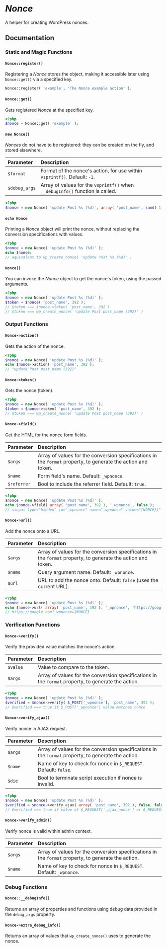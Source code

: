 # _Nonce_

A helper for creating WordPress nonces.

## Documentation

### Static and Magic Functions

#### `Nonce::register()`

Registering a _Nonce_ stores the object, making it accessible later using `Nonce::get()` via a specified key.

```php
Nonce::register( 'example', 'The Nonce example action' );
```

#### `Nonce::get()`

Gets registered _Nonce_ at the specified key.

```php
<?php
$nonce = Nonce::get( 'example' );
```

#### `new Nonce()`

_Nonces_ do not have to be registered: they can be created on the fly, and stored elsewhere.

|Parameter|Description|
|:---|:---|
|`$format`|Format of the nonce's action, for use within `vsprintf()`. Default: `-1`.|
|`$debug_args`|Array of values for the `vsprintf()` when `__debugInfo()` function is called.|

```php
<?php
$nonce = new Nonce( 'update Post %s (%d)', array( 'post_name', rand( 1, 100 ) ) );
```

#### `echo Nonce`

Printing a _Nonce_ object will print the nonce, without replacing the conversion specifications with values.

```php
<?php
$nonce = new Nonce( 'update Post %s (%d)' );
echo $nonce;
// equivalent to wp_create_nonce( 'update Post %s (%d)' )
```

#### `Nonce()`

You can invoke the _Nonce_ object to get the nonce's token, using the passed arguments.

```php
<?php
$nonce = new Nonce( 'update Post %s (%d)' );
$token = $nonce( 'post_name', 392 );
// $token === $nonce->token( 'post_name', 392 )
// $token === wp_create_nonce( 'update Post post_name (392)' )
```

### Output Functions

#### `Nonce->action()`

Gets the action of the nonce.

```php
<?php
$nonce = new Nonce( 'update Post %s (%d)' );
echo $nonce->action( 'post_name', 392 );
// "update Post post_name (392)"
```

#### `Nonce->token()`

Gets the nonce (token).

```php
<?php
$nonce = new Nonce( 'update Post %s (%d)' );
$token = $nonce->token( 'post_name', 392 );
// $token === wp_create_nonce( 'update Post post_name (392)' )
```

#### `Nonce->field()`

Get the HTML for the nonce form fields.

|Parameter|Description|
|:---|:---|
|`$args`|Array of values for the conversion specifications in the `format` property, to generate the action and token.|
|`$name`|Form field's name. Default: `_wpnonce`.|
|`$referrer`|Bool to include the referrer field. Default: `true`.|

```php
<?php
$nonce = new Nonce( 'update Post %s (%d)' );
echo $nonce->field( array( 'post_name', 392 ), '_wpnonce', false );
// <input type="hidden" id="_wpnonce" name="_wpnonce" value="{NONCE}}" />
```

#### `Nonce->url()`

Add the nonce onto a URL.

|Parameter|Description|
|:---|:---|
|`$args`|Array of values for the conversion specifications in the `format` property, to generate the action and token.|
|`$name`|Query argument name. Default: `_wpnonce`.|
|`$url`|URL to add the nonce onto. Default: `false` (uses the current URL).|

```php
<?php
$nonce = new Nonce( 'update Post %s (%d)' );
echo $nonce->url( array( 'post_name', 392 ), '_wpnonce', 'https://google.com' );
// https://google.com?_wpnonce={NONCE}
```

### Verification Functions

#### `Nonce->verify()`

Verify the provided value matches the nonce's action.

|Parameter|Description|
|:---|:---|
|`$value`|Value to compare to the token.|
|`$args`|Array of values for the conversion specifications in the `format` property, to generate the action.|

```php
<?php
$nonce = new Nonce( 'update Post %s (%d)' );
$verified = $nonce->verify( $_POST['_wpnonce'], 'post_name', 392 );
// $verified === true if $_POST['_wpnonce'] value matches nonce
```

#### `Nonce->verify_ajax()`

Verify nonce in AJAX request.

|Parameter|Description|
|:---|:---|
|`$args`|Array of values for the conversion specifications in the `format` property, to generate the action.|
|`$name`|Name of key to check for nonce in `$_REQUEST`. Default: `false`.|
|`$die`|Bool to terminate script execution if nonce is invalid.|

```php
<?php
$nonce = new Nonce( 'update Post %s (%d)' );
$verified = $nonce->verify_ajax( array( 'post_name', 392 ), false, false );
// $verified === true if value of $_REQUEST['_ajax_nonce'] or $_REQUEST['_wpnonce'] matches nonce
```

#### `Nonce->verify_admin()`

Verify nonce is valid within admin context.

|Parameter|Description|
|:---|:---|
|`$args`|Array of values for the conversion specifications in the `format` property, to generate the action.|
|`$name`|Name of key to check for nonce in `$_REQUEST`. Default: `_wpnonce`.|

### Debug Functions

#### `Nonce::__debugInfo()`

Returns an array of properties and functions using debug data provided in the `debug_args` property.

#### `Nonce->extra_debug_info()`

Returns an array of values that `wp_create_nonce()` uses to generate the nonce.
